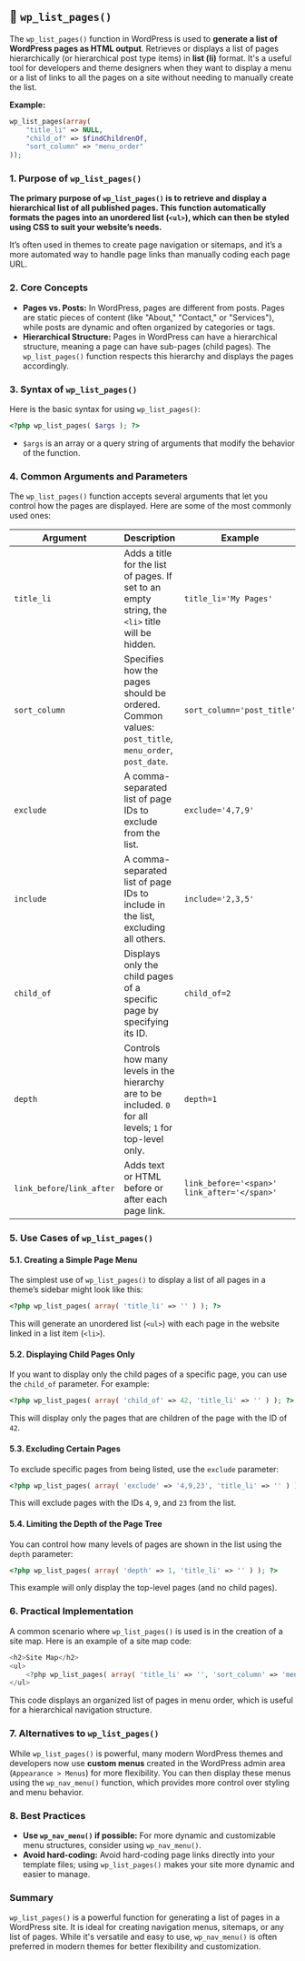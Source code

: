 ## 📌 `wp_list_pages()`


The `wp_list_pages()` function in WordPress is used to **generate a list of WordPress pages as HTML output**. Retrieves or displays a list of pages hierarchically (or hierarchical post type items) in **list (li)** format. It's a useful tool for developers and theme designers when they want to display a menu or a list of links to all the pages on a site without needing to manually create the list.

**Example:**
```php
wp_list_pages(array(
    "title_li" => NULL,
    "child_of" => $findChildrenOf,
    "sort_column" => "menu_order"
));
```

### 1. **Purpose of `wp_list_pages()`**

**The primary purpose of `wp_list_pages()` is to retrieve and display a hierarchical list of all published pages. This function automatically formats the pages into an unordered list (`<ul>`), which can then be styled using CSS to suit your website’s needs.**

It’s often used in themes to create page navigation or sitemaps, and it’s a more automated way to handle page links than manually coding each page URL.

### 2. **Core Concepts**

- **Pages vs. Posts:** In WordPress, pages are different from posts. Pages are static pieces of content (like "About," "Contact," or "Services"), while posts are dynamic and often organized by categories or tags.
- **Hierarchical Structure:** Pages in WordPress can have a hierarchical structure, meaning a page can have sub-pages (child pages). The `wp_list_pages()` function respects this hierarchy and displays the pages accordingly.

### 3. **Syntax of `wp_list_pages()`**

Here is the basic syntax for using `wp_list_pages()`:

```php
<?php wp_list_pages( $args ); ?>
```

- `$args` is an array or a query string of arguments that modify the behavior of the function.

### 4. **Common Arguments and Parameters**

The `wp_list_pages()` function accepts several arguments that let you control how the pages are displayed. Here are some of the most commonly used ones:

| Argument              | Description                                                                                                   | Example                                      |
|-----------------------|---------------------------------------------------------------------------------------------------------------|----------------------------------------------|
| `title_li`            | Adds a title for the list of pages. If set to an empty string, the `<li>` title will be hidden.                | `title_li='My Pages'`                        |
| `sort_column`         | Specifies how the pages should be ordered. Common values: `post_title`, `menu_order`, `post_date`.            | `sort_column='post_title'`                   |
| `exclude`             | A comma-separated list of page IDs to exclude from the list.                                                   | `exclude='4,7,9'`                            |
| `include`             | A comma-separated list of page IDs to include in the list, excluding all others.                              | `include='2,3,5'`                            |
| `child_of`            | Displays only the child pages of a specific page by specifying its ID.                                         | `child_of=2`                                 |
| `depth`               | Controls how many levels in the hierarchy are to be included. `0` for all levels; `1` for top-level only.     | `depth=1`                                    |
| `link_before`/`link_after` | Adds text or HTML before or after each page link.                                                        | `link_before='<span>'` `link_after='</span>'`|

### 5. **Use Cases of `wp_list_pages()`**

#### 5.1. **Creating a Simple Page Menu**

The simplest use of `wp_list_pages()` to display a list of all pages in a theme’s sidebar might look like this:

```php
<?php wp_list_pages( array( 'title_li' => '' ) ); ?>
```

This will generate an unordered list (`<ul>`) with each page in the website linked in a list item (`<li>`).

#### 5.2. **Displaying Child Pages Only**

If you want to display only the child pages of a specific page, you can use the `child_of` parameter. For example:

```php
<?php wp_list_pages( array( 'child_of' => 42, 'title_li' => '' ) ); ?>
```

This will display only the pages that are children of the page with the ID of `42`.

#### 5.3. **Excluding Certain Pages**

To exclude specific pages from being listed, use the `exclude` parameter:

```php
<?php wp_list_pages( array( 'exclude' => '4,9,23', 'title_li' => '' ) ); ?>
```

This will exclude pages with the IDs `4`, `9`, and `23` from the list.

#### 5.4. **Limiting the Depth of the Page Tree**

You can control how many levels of pages are shown in the list using the `depth` parameter:

```php
<?php wp_list_pages( array( 'depth' => 1, 'title_li' => '' ) ); ?>
```

This example will only display the top-level pages (and no child pages).

### 6. **Practical Implementation**

A common scenario where `wp_list_pages()` is used is in the creation of a site map. Here is an example of a site map code:

```php
<h2>Site Map</h2>
<ul>
    <?php wp_list_pages( array( 'title_li' => '', 'sort_column' => 'menu_order, post_title' ) ); ?>
</ul>
```

This code displays an organized list of pages in menu order, which is useful for a hierarchical navigation structure.

### 7. **Alternatives to `wp_list_pages()`**

While `wp_list_pages()` is powerful, many modern WordPress themes and developers now use **custom menus** created in the WordPress admin area (`Appearance > Menus`) for more flexibility. You can then display these menus using the `wp_nav_menu()` function, which provides more control over styling and menu behavior.

### 8. **Best Practices**

- **Use `wp_nav_menu()` if possible:** For more dynamic and customizable menu structures, consider using `wp_nav_menu()`.
- **Avoid hard-coding:** Avoid hard-coding page links directly into your template files; using `wp_list_pages()` makes your site more dynamic and easier to manage.

### Summary

`wp_list_pages()` is a powerful function for generating a list of pages in a WordPress site. It is ideal for creating navigation menus, sitemaps, or any list of pages. While it's versatile and easy to use, `wp_nav_menu()` is often preferred in modern themes for better flexibility and customization.